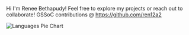 Hi 
I'm Renee Bethapudy!
Feel free to explore my projects or reach out to collaborate!
GSSoC contributions @ https://github.com/ren12a2

![Languages Pie Chart](https://github-profile-summary-cards.vercel.app/api/cards/most-used-languages?username=RMB1907&theme=vue)


<!--
**RMB1907/RMB1907** is a ✨ _special_ ✨ repository because its `README.md` (this file) appears on your GitHub profile.

Here are some ideas to get you started:

- 🔭 I’m currently working on ...
- 🌱 I’m currently learning ...
- 👯 I’m looking to collaborate on ...
- 🤔 I’m looking for help with ...
- 💬 Ask me about ...
- 📫 How to reach me: ...
- 😄 Pronouns: ...
- ⚡ Fun fact: ...
-->
